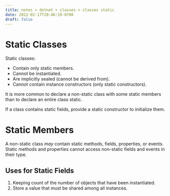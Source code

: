 ```yaml
---
title: notes > dotnet > classes > classes static
date: 2022-02-17T20:46:19-0700
draft: false
---
```


# Static Classes
Static classes:
- Contain only static members.
- Cannot be instantiated.
- Are implicitly sealed (cannot be derived from).
- Cannot contain instance constructors (only static constructors).

It is more common to declare a non-static class with some static members than to declare an entire class static.

If a class contains static fields, provide a static constructor to initialize them.

# Static Members
A non-static class *may* contain static methods, fields, properties, or events.
Static methods and properties cannot access non-static fields and events in their type.

## Uses for Static Fields
1.  Keeping count of the number of objects that have been instantiated.
2.  Store a value that must be shared among all instances.
